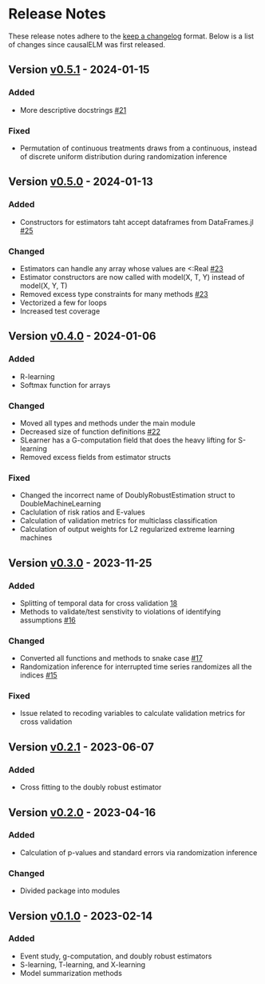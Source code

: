 # Release Notes
These release notes adhere to the [keep a changelog](https://keepachangelog.com/en/1.0.0/) format. Below is a list of changes since causalELM was first released.

## Version [v0.5.1](https://github.com/dscolby/CausalELM.jl/releases/tag/v0.5.1) - 2024-01-15
### Added
* More descriptive docstrings [#21](https://github.com/dscolby/CausalELM.jl/issues/21)
### Fixed
* Permutation of continuous treatments draws from a continuous, instead of discrete uniform distribution
  during randomization inference

## Version [v0.5.0](https://github.com/dscolby/CausalELM.jl/releases/tag/v0.5.0) - 2024-01-13
### Added
*   Constructors for estimators taht accept dataframes from DataFrames.jl [#25](https://github.com/dscolby/CausalELM.jl/issues/25)
### Changed
*   Estimators can handle any array whose values are <:Real [#23](https://github.com/dscolby/CausalELM.jl/issues/23)
*   Estimator constructors are now called with model(X, T, Y) instead of model(X, Y, T)
*   Removed excess type constraints for many methods [#23](https://github.com/dscolby/CausalELM.jl/issues/23)
*   Vectorized a few for loops
*   Increased test coverage

## Version [v0.4.0](https://github.com/dscolby/CausalELM.jl/releases/tag/v0.4.0) - 2024-01-06
### Added
*   R-learning
*   Softmax function for arrays
### Changed
*   Moved all types and methods under the main module
*   Decreased size of function definitions [#22](https://github.com/dscolby/CausalELM.jl/issues/15)
*   SLearner has a G-computation field that does the heavy lifting for S-learning
*   Removed excess fields from estimator structs
### Fixed
*   Changed the incorrect name of DoublyRobustEstimation struct to DoubleMachineLearning
*   Caclulation of risk ratios and E-values
*   Calculation of validation metrics for multiclass classification
*   Calculation of output weights for L2 regularized extreme learning machines

## Version [v0.3.0](https://github.com/dscolby/CausalELM.jl/releases/tag/v0.3.0) - 2023-11-25
### Added
*   Splitting of temporal data for cross validation [18](https://github.com/dscolby/CausalELM.jl/issues/18)
*   Methods to validate/test senstivity to violations of identifying assumptions [#16](https://github.com/dscolby/CausalELM.jl/issues/16)
### Changed
*   Converted all functions and methods to snake case [#17](https://github.com/dscolby/CausalELM.jl/issues/17)
*   Randomization inference for interrupted time series randomizes all the indices [#15](https://github.com/dscolby/CausalELM.jl/issues/15)
### Fixed
*   Issue related to recoding variables to calculate validation metrics for cross validation

## Version [v0.2.1](https://github.com/dscolby/CausalELM.jl/releases/tag/v0.2.1) - 2023-06-07
### Added
*   Cross fitting to the doubly robust estimator

## Version [v0.2.0](https://github.com/dscolby/CausalELM.jl/releases/tag/v0.2.0) - 2023-04-16
### Added
*   Calculation of p-values and standard errors via randomization inference
### Changed
*   Divided package into modules

## Version [v0.1.0](https://github.com/dscolby/CausalELM.jl/releases/tag/v0.1.0) - 2023-02-14
### Added
*   Event study, g-computation, and doubly robust estimators
*   S-learning, T-learning, and X-learning
*   Model summarization methods